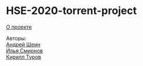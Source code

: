 # HSE-2020-torrent-project

[О проекте](https://docs.google.com/presentation/d/e/2PACX-1vR_fSVhkFI02W2q5zurZZieDOoSeY6LPnBYoV34XySGV7uKP_QvbALcYj-QesjFz8H7HVoN-OcLQLEb/pub?start=false&loop=false&delayms=15000)

Авторы:  
[Андрей Шеин](https://github.com/andreyshspb)  
[Илья Смирнов](https://github.com/smirok)  
[Кирилл Туров](https://github.com/turovkv)  
